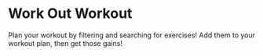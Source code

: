 # Work Out Workout

Plan your workout by filtering and searching for exercises! Add them to your workout plan, then get those gains!

